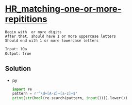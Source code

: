 # [HR_matching-one-or-more-repititions](https://www.hackerrank.com/challenges/matching-one-or-more-repititions)

```en
Begin with  or more digits
After that, should have 1 or more uppercase letters
Should end with 1 or more lowercase letters
```

```txt
Input: 1Qa
Output: true
```

## Solution

* py

  ```py
  import re
  pattern = r'^\d+[A-Z]+[a-z]+$'
  print(str(bool(re.search(pattern, input()))).lower())
  ```
